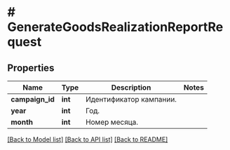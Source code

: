 # # GenerateGoodsRealizationReportRequest

## Properties

Name | Type | Description | Notes
------------ | ------------- | ------------- | -------------
**campaign_id** | **int** | Идентификатор кампании. |
**year** | **int** | Год. |
**month** | **int** | Номер месяца. |

[[Back to Model list]](../../README.md#models) [[Back to API list]](../../README.md#endpoints) [[Back to README]](../../README.md)
